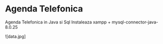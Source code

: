 # Agenda Telefonica
 Agenda Telefonica in  Java  si Sql
 Instaleaza xampp + mysql-connector-java-8.0.25
 
 ![data.jpg]
 
 
 
